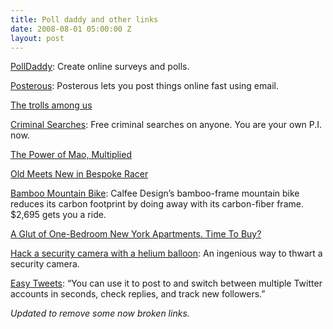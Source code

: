 ```yaml
---
title: Poll daddy and other links
date: 2008-08-01 05:00:00 Z
layout: post
---
```


[PollDaddy](http://polldaddy.com/): Create online surveys and polls.

[Posterous](http://posterous.com/): Posterous lets you post things online fast using email.

[The trolls among us](http://www.nytimes.com/2008/08/03/magazine/03trolls-t.html?pagewanted=1&ei=5124&en=b5085d50ee5c65e5&ex=1375329600&partner=permalink&exprod=permalink)

[Criminal Searches](http://criminalsearches.com/): Free criminal searches on anyone. You are your own P.I. now.

[The Power of Mao, Multiplied](http://www.nytimes.com/2008/08/03/arts/design/03cott.html?ref=arts)

[Old Meets New in Bespoke Racer](http://images.businessweek.com/ss/06/09/concepts/source/14.htm)

[Bamboo Mountain Bike](http://calfeedesign.com/products/bamboo/): Calfee Design’s bamboo-frame mountain bike reduces its carbon footprint by doing away with its carbon-fiber frame. $2,695 gets you a ride.

[A Glut of One-Bedroom New York Apartments. Time To Buy?](http://www.nytimes.com/2008/08/03/realestate/03cov.html)

[Hack a security camera with a helium balloon](http://makezine.com/2008/07/30/hack-a-security-camera-wi/): An ingenious way to thwart a security camera.

[Easy Tweets](https://easytweets.com): “You can use it to post to and switch between multiple Twitter accounts in seconds, check replies, and track new followers.”

_Updated to remove some now broken links._
